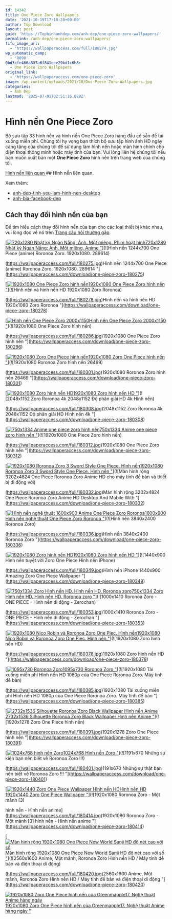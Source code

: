 ```yaml
---
id: 14342
title: One Piece Zoro Wallpapers
date: '2021-10-19T17:10:28+00:00'
author: Top Download
layout: post
guid: 'https://Tophinhanhdep.com/anh-dep/one-piece-zoro-wallpapers/'
permalink: /anh-dep/one-piece-zoro-wallpapers/
fifu_image_url:
  - 'https://wallpaperaccess.com/full/180274.jpg'
wp_automatic_camp:
  - '8098'
0bd3cfe466a837a6f841cee29bd1c6b8:
  - One Piece Zoro Wallpapers
original_link:
  - 'https://wallpaperaccess.com/one-piece-zoro'
image: /wp-content/uploads/2021/10/One-Piece-Zoro-Wallpapers.jpg
categories:
  - Ảnh Đẹp
lastmod: '2025-07-01T02:51:16.828Z'
---
```

# Hình nền One Piece Zoro

Bộ sưu tập 33 hình nền và hình nền One Piece Zoro hàng đầu có sẵn để tải xuống miễn phí. Chúng tôi hy vọng bạn thích bộ sưu tập hình ảnh HD ngày càng tăng của chúng tôi để sử dụng làm hình nền hoặc màn hình chính cho điện thoại thông minh hoặc máy tính của bạn. Vui lòng liên hệ chúng tôi nếu bạn muốn xuất bản một **One Piece Zoro** hình nền trên trang web của chúng tôi.

[Hình nền liên quan ](#related) ## Hình nền liên quan.

   
 Xem thêm:

   
- [anh-dep-tinh-yeu-lam-hinh-nen-desktop](https://tophinhanhdep.com/anh-tinh-yeu/anh-dep-tinh-yeu-lam-hinh-nen-desktop/)
- [anh-bia-facebook-dep](https://tophinhanhdep.com/anh-bia/anh-bia-facebook-dep/)

## Cách thay đổi hình nền của bạn

Để tìm hiểu cách thay đổi hình nền của bạn cho các loại thiết bị khác nhau, vui lòng đọc về nó trên [Trang câu hỏi thường gặp](https://tophinhanhdep.com/faq/).

  
[[![720x1280 Nhật ký Ngàn Nắng: Ảnh.  Một miêng.  Phim hoạt hình](https://wallpaperaccess.com/full/180274.jpg)720x1280 Nhật ký Ngàn Nắng: Ảnh. Một miêng. Anime "](https://wallpaperaccess.com/download/one-piece-zoro-180274)](![Hình nền 1244x700 One Piece (anime) Roronoa Zoro.  1920x1080.  289614)

(https://wallpaperaccess.com/full/180275.jpg)Hình nền 1244x700 One Piece (anime) Roronoa Zoro. 1920x1080. 289614 "](https://wallpaperaccess.com/download/one-piece-zoro-180275)

[[![1920x1080 One Piece Zoro hình nền](https://wallpaperaccess.com/full/180276.png)1920x1080 One Piece Zoro hình nền "](https://wallpaperaccess.com/download/one-piece-zoro-180276)](![Hình nền và hình nền HD 1920x1080 Zoro Roronoa)

(https://wallpaperaccess.com/full/180278.jpg)Hình nền và hình nền HD 1920x1080 Zoro Roronoa "](https://wallpaperaccess.com/download/one-piece-zoro-180278)

[[![Hình nền One Piece Zoro 2000x1150](https://wallpaperaccess.com/full/180279.jpg)Hình nền One Piece Zoro 2000x1150 "](https://wallpaperaccess.com/download/one-piece-zoro-180279)](![1920x1080 One Piece Zoro hình nền)

(https://wallpaperaccess.com/full/180286.jpg)1920x1080 One Piece Zoro hình nền "](https://wallpaperaccess.com/download/one-piece-zoro-180286)

[[![1920x1080 Zoro One Piece hình nền](https://wallpaperaccess.com/full/180289.jpg)1920x1080 Zoro One Piece hình nền "](https://wallpaperaccess.com/download/one-piece-zoro-180289)](![1920x1080 Roronoa Zoro hình nền 26469)

(https://wallpaperaccess.com/full/180301.jpg)1920x1080 Roronoa Zoro hình nền 26469 "](https://wallpaperaccess.com/download/one-piece-zoro-180301)

[[![1920x1080 Zoro hình nền HD](https://wallpaperaccess.com/full/180304.jpg)1920x1080 Zoro hình nền HD "](https://wallpaperaccess.com/download/one-piece-zoro-180304)](![2048x1152 Zoro Roronoa 4k 2048x1152 Độ phân giải HD 4k Hình nền)

(https://wallpaperaccess.com/full/180308.jpg)2048x1152 Zoro Roronoa 4k 2048x1152 Độ phân giải HD Hình nền 4k "](https://wallpaperaccess.com/download/one-piece-zoro-180308)

[[![750x1334 Anime one piece zoro hình nền](https://wallpaperaccess.com/full/180310.jpg)750x1334 Anime one piece zoro hình nền "](https://wallpaperaccess.com/download/one-piece-zoro-180310)](![1920x1080 One Piece Zoro hình nền)

(https://wallpaperaccess.com/full/180312.jpg)1920x1080 One Piece Zoro hình nền "](https://wallpaperaccess.com/download/one-piece-zoro-180312)

[[![1920x1080 Roronoa Zoro 3 Sword Style One Piece.  Hình nền](https://wallpaperaccess.com/full/180314.jpg)1920x1080 Roronoa Zoro 3 Sword Style One Piece. Hình nền "](https://wallpaperaccess.com/download/one-piece-zoro-180314)](![Màn hình rộng 3202x4824 One Piece Roronoa Zoro Anime HD cho máy tính để bàn và thiết bị di động với)

(https://wallpaperaccess.com/full/180332.jpg)Màn hình rộng 3202x4824 One Piece Roronoa Zoro Anime HD Desktop And Mobile With "](https://wallpaperaccess.com/download/one-piece-zoro-180332)

[[![Hình nền nghệ thuật 1600x900 Anime One Piece Zoro Roronoa](https://wallpaperaccess.com/full/180333.jpg)1600x900 Hình nền nghệ thuật One Piece Zoro Roronoa "](https://wallpaperaccess.com/download/one-piece-zoro-180333)](![Hình nền 3840x2400 Roronoa Zoro)

(https://wallpaperaccess.com/full/180336.jpg)Hình nền 3840x2400 Roronoa Zoro "](https://wallpaperaccess.com/download/one-piece-zoro-180336)

[[![1920x1080 Zoro hình nền HD](https://wallpaperaccess.com/full/180346.jpg)1920x1080 Zoro hình nền HD "](https://wallpaperaccess.com/download/one-piece-zoro-180346)](![1440x900 Hình nền tuyệt vời Zoro One Piece Hình nền iPhone)

(https://wallpaperaccess.com/full/180349.jpg)Hình nền iPhone 1440x900 Amazing Zoro One Piece Wallpaper "](https://wallpaperaccess.com/download/one-piece-zoro-180349)

[[![750x1334 Zoro Hình nền HD.  Hình nền HD.  Roronoa zoro](https://wallpaperaccess.com/full/180350.jpg)750x1334 Zoro Hình nền HD. Hình nền HD. Roronoa zoro "](https://wallpaperaccess.com/download/one-piece-zoro-180350)](![1000x1410 Roronoa Zoro - ONE PIECE - Hình nền di động - Zerochan)

(https://wallpaperaccess.com/full/180353.jpg)1000x1410 Roronoa Zoro - ONE PIECE - Hình nền di động - Zerochan "](https://wallpaperaccess.com/download/one-piece-zoro-180353)

[[![1920x1080 Nico Robin và Roronoa Zoro One Piec.  Hình nền](https://wallpaperaccess.com/full/180362.jpg)1920x1080 Nico Robin và Roronoa Zoro One Piec. Hình nền "](https://wallpaperaccess.com/download/one-piece-zoro-180362)](![1920x1080 Zoro hình nền HD)

(https://wallpaperaccess.com/full/180378.jpg)1920x1080 Zoro hình nền HD "](https://wallpaperaccess.com/download/one-piece-zoro-180378)

[[![1095x730 Roronoa Zoro](https://wallpaperaccess.com/full/180384.jpg)1095x730 Roronoa Zoro "](https://wallpaperaccess.com/download/one-piece-zoro-180384)](![1920x1080 Tải xuống miễn phí Hình nền HD 1080p của One Piece Roronoa Zoro.  Máy tính để bàn)

(https://wallpaperaccess.com/full/180385.jpg)1920x1080 Tải xuống miễn phí Hình nền HD 1080p của One Piece Roronoa Zoro. Máy tính để bàn "](https://wallpaperaccess.com/download/one-piece-zoro-180385)

[[![2732x1536 Silhouette Roronoa Zoro Black Wallpaper Hình nền Anime](https://wallpaperaccess.com/full/180390.jpg)2732x1536 Silhouette Roronoa Zoro Black Wallpaper Hình nền Anime "](https://wallpaperaccess.com/download/one-piece-zoro-180390)](![1920x1278 Zoro One Piece hình nền)

(https://wallpaperaccess.com/full/180391.jpg)1920x1278 Zoro One Piece hình nền "](https://wallpaperaccess.com/download/one-piece-zoro-180391)

[[![1024x768 hình nền Zoro](https://wallpaperaccess.com/full/180398.jpg)1024x768 Hình nền Zoro "](https://wallpaperaccess.com/download/one-piece-zoro-180398)](![1191x670 Những sự kiện bạn nên biết về Roronoa Zoro !!!)

(https://wallpaperaccess.com/full/180401.jpg)1191x670 Những sự thật bạn nên biết về Roronoa Zoro !!! "](https://wallpaperaccess.com/download/one-piece-zoro-180401)

[[![1920x1440 Zoro One Piece Wallpaper Hình nền HD](https://wallpaperaccess.com/full/180404.jpg)Hình nền HD 1920x1440 Zoro One Piece Wallpaper "](https://wallpaperaccess.com/download/one-piece-zoro-180404)](![1920x1080 Roronoa Zoro - Một mảnh [3)

 hình nền - Hình nền anime](https://wallpaperaccess.com/full/180414.jpg)1920x1080 Roronoa Zoro - Một mảnh \[3\] hình nền - Hình nền anime "](https://wallpaperaccess.com/download/one-piece-zoro-180414)

[[![Màn hình rộng 1920x1080 One Piece New World Sanji HD độ nét cao với số](https://wallpaperaccess.com/full/180416.jpg)Màn hình rộng 1920x1080 One Piece New World Sanji HD độ nét cao với số "](https://wallpaperaccess.com/download/one-piece-zoro-180416)](![2560x1600 Anime, Một mảnh, Roronoa Zoro Hình nền HD / Máy tính để bàn và điện thoại di động)

(https://wallpaperaccess.com/full/180420.jpg)2560x1600 Anime, Một mảnh, Roronoa Zoro Hình nền HD / Máy tính để bàn và điện thoại di động "](https://wallpaperaccess.com/download/one-piece-zoro-180420)

[![1920x1080 Zoro One Piece hình nền của Greenmapple17.  Nghệ thuật Anime hàng ngày](https://wallpaperaccess.com/full/180423.png)1920x1080 Zoro One Piece hình nền của Greenmapple17. Nghệ thuật Anime hàng ngày "](https://wallpaperaccess.com/download/one-piece-zoro-180423)
